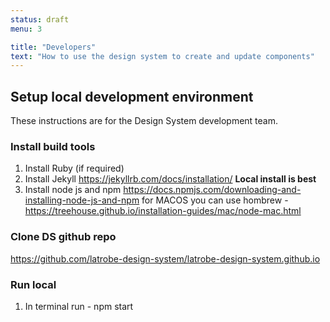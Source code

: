 ```yaml
---
status: draft
menu: 3

title: "Developers"
text: "How to use the design system to create and update components"
---
```


## Setup local development environment

These instructions are for the Design System development team.

### Install build tools
1. Install Ruby (if required) 
2. Install Jekyll https://jekyllrb.com/docs/installation/ **Local install is best**
3. Install node js and npm https://docs.npmjs.com/downloading-and-installing-node-js-and-npm
for MACOS you can use hombrew - https://treehouse.github.io/installation-guides/mac/node-mac.html

### Clone DS github repo
https://github.com/latrobe-design-system/latrobe-design-system.github.io

### Run local
1. In terminal run - npm start
